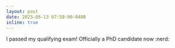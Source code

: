 ```yaml
---
layout: post
date: 2023-05-13 07:59:00-0400
inline: true
---
```


I passed my qualifying exam! Officially a PhD candidate now :nerd: